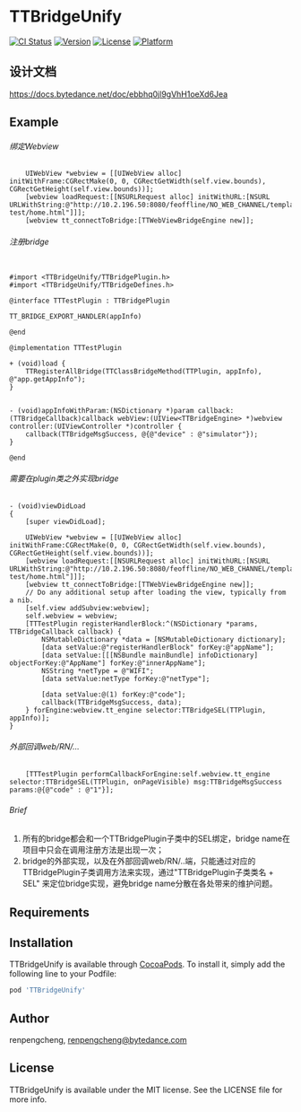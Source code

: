 # TTBridgeUnify

[![CI Status](https://img.shields.io/travis/renpengcheng/TTBridgeUnify.svg?style=flat)](https://travis-ci.org/renpengcheng/TTBridgeUnify)
[![Version](https://img.shields.io/cocoapods/v/TTBridgeUnify.svg?style=flat)](https://cocoapods.org/pods/TTBridgeUnify)
[![License](https://img.shields.io/cocoapods/l/TTBridgeUnify.svg?style=flat)](https://cocoapods.org/pods/TTBridgeUnify)
[![Platform](https://img.shields.io/cocoapods/p/TTBridgeUnify.svg?style=flat)](https://cocoapods.org/pods/TTBridgeUnify)

## 设计文档
https://docs.bytedance.net/doc/ebbhq0jl9gVhH1oeXd6Jea

## Example

###### 绑定Webview
```objc
    UIWebView *webview = [[UIWebView alloc] initWithFrame:CGRectMake(0, 0, CGRectGetWidth(self.view.bounds), CGRectGetHeight(self.view.bounds))];
    [webview loadRequest:[[NSURLRequest alloc] initWithURL:[NSURL URLWithString:@"http://10.2.196.50:8080/feoffline/NO_WEB_CHANNEL/template/bridge-test/home.html"]]];
    [webview tt_connectToBridge:[TTWebViewBridgeEngine new]];
```

###### 注册bridge
```objc

#import <TTBridgeUnify/TTBridgePlugin.h>
#import <TTBridgeUnify/TTBridgeDefines.h>

@interface TTTestPlugin : TTBridgePlugin

TT_BRIDGE_EXPORT_HANDLER(appInfo)

@end

@implementation TTTestPlugin

+ (void)load {
    TTRegisterAllBridge(TTClassBridgeMethod(TTPlugin, appInfo), @"app.getAppInfo");
}


- (void)appInfoWithParam:(NSDictionary *)param callback:(TTBridgeCallback)callback webView:(UIView<TTBridgeEngine> *)webview controller:(UIViewController *)controller {
    callback(TTBridgeMsgSuccess, @{@"device" : @"simulator"});
}

@end
```

###### 需要在plugin类之外实现bridge
```objc
- (void)viewDidLoad
{
    [super viewDidLoad];

    UIWebView *webview = [[UIWebView alloc] initWithFrame:CGRectMake(0, 0, CGRectGetWidth(self.view.bounds), CGRectGetHeight(self.view.bounds))];
    [webview loadRequest:[[NSURLRequest alloc] initWithURL:[NSURL URLWithString:@"http://10.2.196.50:8080/feoffline/NO_WEB_CHANNEL/template/bridge-test/home.html"]]];
    [webview tt_connectToBridge:[TTWebViewBridgeEngine new]];
	// Do any additional setup after loading the view, typically from a nib.
    [self.view addSubview:webview];
    self.webview = webview;
    [TTTestPlugin registerHandlerBlock:^(NSDictionary *params, TTBridgeCallback callback) {
        NSMutableDictionary *data = [NSMutableDictionary dictionary];
        [data setValue:@"registerHandlerBlock" forKey:@"appName"];
        [data setValue:[[[NSBundle mainBundle] infoDictionary] objectForKey:@"AppName"] forKey:@"innerAppName"];
        NSString *netType = @"WIFI";
        [data setValue:netType forKey:@"netType"];
        
        [data setValue:@(1) forKey:@"code"];
        callback(TTBridgeMsgSuccess, data);
    } forEngine:webview.tt_engine selector:TTBridgeSEL(TTPlugin, appInfo)];
}
```

###### 外部回调web/RN/...
```objc
    [TTTestPlugin performCallbackForEngine:self.webview.tt_engine selector:TTBridgeSEL(TTPlugin, onPageVisible) msg:TTBridgeMsgSuccess params:@{@"code" : @"1"}];
```

###### Brief
1. 所有的bridge都会和一个TTBridgePlugin子类中的SEL绑定，bridge name在项目中只会在调用注册方法是出现一次；
2. bridge的外部实现，以及在外部回调web/RN/..端，只能通过对应的TTBridgePlugin子类调用方法来实现，通过"TTBridgePlugin子类类名 + SEL" 来定位bridge实现，避免bridge name分散在各处带来的维护问题。



## Requirements

## Installation

TTBridgeUnify is available through [CocoaPods](https://cocoapods.org). To install
it, simply add the following line to your Podfile:

```ruby
pod 'TTBridgeUnify'
```

## Author

renpengcheng, renpengcheng@bytedance.com

## License

TTBridgeUnify is available under the MIT license. See the LICENSE file for more info.
